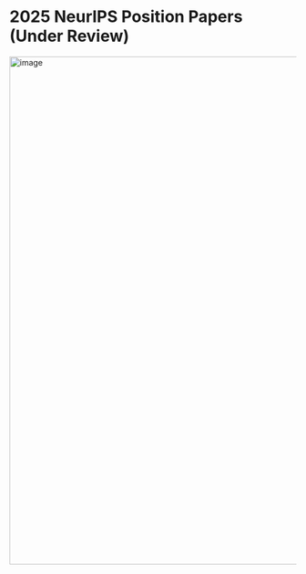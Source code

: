 # 2025 NeurIPS Position Papers (Under Review)


<img width="892" alt="image" src="https://github.com/user-attachments/assets/79b556d8-de4f-4137-a99e-6bd65f806815" />
